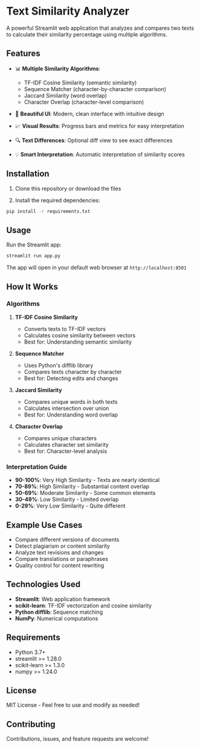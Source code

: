 # Text Similarity Analyzer

A powerful Streamlit web application that analyzes and compares two texts to calculate their similarity percentage using multiple algorithms.

## Features

- 📊 **Multiple Similarity Algorithms**:
  - TF-IDF Cosine Similarity (semantic similarity)
  - Sequence Matcher (character-by-character comparison)
  - Jaccard Similarity (word overlap)
  - Character Overlap (character-level comparison)

- 🎨 **Beautiful UI**: Modern, clean interface with intuitive design
- 📈 **Visual Results**: Progress bars and metrics for easy interpretation
- 🔍 **Text Differences**: Optional diff view to see exact differences
- 💡 **Smart Interpretation**: Automatic interpretation of similarity scores

## Installation

1. Clone this repository or download the files

2. Install the required dependencies:
```bash
pip install -r requirements.txt
```

## Usage

Run the Streamlit app:
```bash
streamlit run app.py
```

The app will open in your default web browser at `http://localhost:8501`

## How It Works

### Algorithms

1. **TF-IDF Cosine Similarity**
   - Converts texts to TF-IDF vectors
   - Calculates cosine similarity between vectors
   - Best for: Understanding semantic similarity

2. **Sequence Matcher**
   - Uses Python's difflib library
   - Compares texts character by character
   - Best for: Detecting edits and changes

3. **Jaccard Similarity**
   - Compares unique words in both texts
   - Calculates intersection over union
   - Best for: Understanding word overlap

4. **Character Overlap**
   - Compares unique characters
   - Calculates character set similarity
   - Best for: Character-level analysis

### Interpretation Guide

- **90-100%**: Very High Similarity - Texts are nearly identical
- **70-89%**: High Similarity - Substantial content overlap
- **50-69%**: Moderate Similarity - Some common elements
- **30-49%**: Low Similarity - Limited overlap
- **0-29%**: Very Low Similarity - Quite different

## Example Use Cases

- Compare different versions of documents
- Detect plagiarism or content similarity
- Analyze text revisions and changes
- Compare translations or paraphrases
- Quality control for content rewriting

## Technologies Used

- **Streamlit**: Web application framework
- **scikit-learn**: TF-IDF vectorization and cosine similarity
- **Python difflib**: Sequence matching
- **NumPy**: Numerical computations

## Requirements

- Python 3.7+
- streamlit >= 1.28.0
- scikit-learn >= 1.3.0
- numpy >= 1.24.0

## License

MIT License - Feel free to use and modify as needed!

## Contributing

Contributions, issues, and feature requests are welcome!

